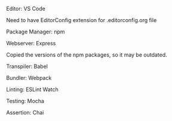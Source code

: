 Editor: VS Code
     
Need to have EditorConfig extension for .editorconfig.org file

Package Manager: npm

Webserver: Express

Copied the versions of the npm packages, so it may be outdated. 

Transpiler: Babel

Bundler: Webpack

Linting: ESLint Watch

Testing: Mocha

Assertion: Chai
